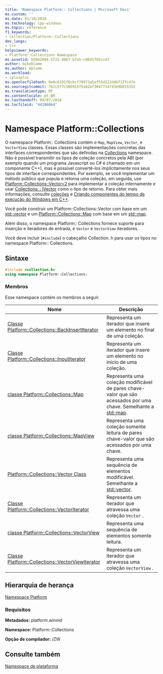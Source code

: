 ```yaml
---
title: 'Namespace Platform:: Collections | Microsoft Docs'
ms.custom: ''
ms.date: 01/18/2018
ms.technology: cpp-windows
ms.topic: reference
f1_keywords:
- collection/Platform::Collections
dev_langs:
- C++
helpviewer_keywords:
- Platform::Collections Namespace
ms.assetid: b5042864-5f22-40b7-b7a5-c0691f65cc47
author: mikeblome
ms.author: mblome
ms.workload:
- cplusplus
ms.openlocfilehash: 0a8c6191f8cbcf79973a5af55d222dd6f17fc47e
ms.sourcegitcommit: 761c5f7c506915f5a62ef3847714f43e9b815352
ms.translationtype: MT
ms.contentlocale: pt-BR
ms.lasthandoff: 09/07/2018
ms.locfileid: "44106064"
---
```

# <a name="platformcollections-namespace"></a>Namespace Platform::Collections

O namespace Platform:: Collections contém o `Map`, `MapView`, `Vector`, e `VectorView` classes. Essas classes são implementações concretas das interfaces correspondentes que são definidas na [Collections](/uwp/api/Windows.Foundation.Collections) namespace. Não é possível transmitir os tipos de coleção concretos pela ABI (por exemplo quando um programa Javascript ou C# é chamado em um componente C++), mas é possível convertê-los implicitamente nos seus tipos de interface correspondentes. Por exemplo, se você implementar um método público que popula e retorna uma coleção, em seguida, use [Platform::Collections::Vector&lt;2](../cppcx/platform-collections-vector-class.md) para implementar a coleção internamente e usar [Collections: : IVector](/uwp/api/Windows.Foundation.Collections.IVector_T_) como o tipo de retorno. Para obter mais informações, consulte [coleções](../cppcx/collections-c-cx.md) e [Criando componentes do tempo de execução do Windows em C++](/windows/uwp/winrt-components/creating-windows-runtime-components-in-cpp).

Você pode construir um Platform::Collections::Vector com base em um [std::vector](../standard-library/vector-class.md) e um [Platform::Collections::Map](../cppcx/platform-collections-map-class.md) com base em um [std::map](../standard-library/map-class.md).

Além disso, o namespace Platform:: Collections fornece suporte para inserção e iteradores de entrada, e `Vector` e `VectorView` iteradores.

Você deve incluir (`#include`) o cabeçalho Collection. h para usar os tipos no namespace Platform:: Collections.

## <a name="syntax"></a>Sintaxe

```cpp
#include <collection.h>
using namespace Platform::Collections;
```

### <a name="members"></a>Membros

Esse namespace contém os membros a seguir.

|Nome|Descrição|
|----------|-----------------|
|[Classe Platform::Collections::BackInsertIterator](../cppcx/platform-collections-backinsertiterator-class.md)|Representa um iterador que insere um elemento no final de uma coleção.|
|[Classe Platform::Collections::InputIterator](../cppcx/platform-collections-inputiterator-class.md)|Representa um iterador que insere um elemento no início de uma coleção.|
|[classe Platform::Collections::Map](../cppcx/platform-collections-map-class.md)|Representa uma coleção modificável de pares chave-valor que são acessados por uma chave. Semelhante a [std::map](../standard-library/map-class.md).|
|[classe Platform::Collections::MapView](../cppcx/platform-collections-mapview-class.md)|Representa uma coleção somente leitura de pares chave-valor que são acessados por uma chave.|
|[Platform::Collections::Vector Class](../cppcx/platform-collections-vector-class.md)|Representa uma sequência de elementos modificável. Semelhante a [std::vector](../standard-library/vector-class.md).|
|[Classe Platform::Collections::VectorIterator](../cppcx/platform-collections-vectoriterator-class.md)|Representa um iterador que atravessa uma coleção `Vector` .|
|[classe Platform::Collections::VectorView](../cppcx/platform-collections-vectorview-class.md)|Representa uma sequência de elementos somente leitura.|
|[Classe Platform::Collections::VectorViewIterator](../cppcx/platform-collections-vectorviewiterator-class.md)|Representa um iterador que atravessa uma coleção `VectorView` .|

## <a name="inheritance-hierarchy"></a>Hierarquia de herança

[Namespace Platform](../cppcx/platform-namespace-c-cx.md)

### <a name="requirements"></a>Requisitos

**Metadados:** platform.winmd

**Namespace:** Platform::Collections

**Opção de compilador:** /ZW

## <a name="see-also"></a>Consulte também

[Namespace de plataforma](../cppcx/platform-namespace-c-cx.md)
